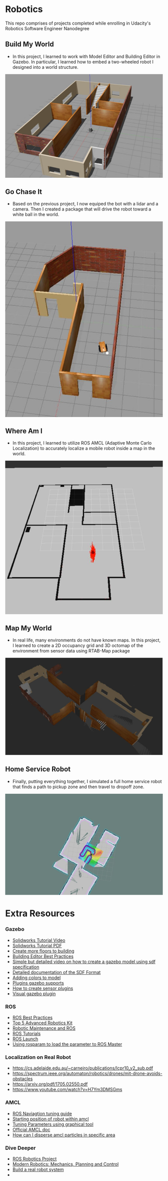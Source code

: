 # Robotics

 This repo comprises of projects completed while enrolling in Udacity's Robotics Software Engineer Nanodegree
 
## Build My World

- In this project, I learned to work with Model Editor and Building Editor in Gazebo. In particular, I learned how to embed a two-wheeled robot I designed into a world structure.

![MyWorld](https://github.com/huytrinhx/Robotics-ND/blob/main/Build-My-World/screenshots/MyWorld%26MyRobot.JPG "My world and the 4-wheeled robot")

## Go Chase It

- Based on the previous project, I now equiped the bot with a lidar and a camera. Then I created a package that will drive the robot toward a white ball in the world.

![Hitting](https://github.com/huytrinhx/Robotics-ND/blob/main/Go-Chase-It/screenshots/ChasingWhiteBall.JPG)

## Where Am I

- In this project, I learned to utilize ROS AMCL (Adaptive Monte Carlo Localization) to accurately localize a mobile robot inside a map in the world. 

![Localize](https://github.com/huytrinhx/Robotics-ND/blob/main/Where-Am-I/screenshots/LocalizeItself.JPG)

## Map My World

- In real life, many environments do not have known maps. In this project, I learned to create a 2D occupancy grid and 3D octomap of the environment from sensor data using RTAB-Map package

![3d](https://github.com/huytrinhx/Robotics-ND/blob/main/Map-My-World/screenshots/3D-Map.JPG)

## Home Service Robot

- Finally, putting everything together, I simulated a full home service robot that finds a path to pickup zone and then travel to dropoff zone. 

![Navigating](https://github.com/huytrinhx/Robotics-ND/blob/main/Home-Service-Robot/screenshots/NavigatingToPickup.JPG "Robot is planning a path to pickup position")

# Extra Resources
### Gazebo
- [Solidworks Tutorial Video](https://www.youtube.com/watch?v=T7X_p_KMwus)
- [Solidworks Tutorial PDF](https://blogs.solidworks.com/teacher/wp-content/uploads/sites/3/WPI-Robotics-SolidWorks-to-Gazebo.pdf)
- [Create more floors to building](http://gazebosim.org/tutorials?cat=build_world&tut=building_editor#Addlevels)
- [Building Editor Best Practices](http://gazebosim.org/blog/buildingeditor)
- [Simple but detailed video on how to create a gazebo model using sdf specification](https://www.youtube.com/watch?v=3YhW04wIjEc&ab_channel=TheConstruct)
- [Detailed documentation of the SDF Format](http://sdformat.org/tutorials)
- [Adding colors to model](http://gazebosim.org/tutorials/?tut=ros_urdf#Materials:Usingpropercolorsandtextures)
- [Plugins gazebo supports](http://gazebosim.org/tutorials?tut=ros_gzplugins)
- [How to create sensor plugins](https://www.theconstructsim.com/create-a-ros-sensor-plugin-for-gazebo/)
- [Visual gazebo plugin](https://github.com/alexandrelheinen/vector-view)
### ROS
- [ROS Best Practices](https://github.com/leggedrobotics/ros_best_practices)
- [Top 5 Advanced Robotics Kit](https://linuxhint.com/top_5_advanced_robotics_kits/)
- [Robotic Maintenance and ROS](https://core.ac.uk/download/pdf/154676353.pdf)
- [ROS Tutorials](https://www.theconstructsim.com/ros-projects-exploring-ros-using-2-wheeled-robot-part-1/)
- [ROS Launch](https://wiki.ros.org/roslaunch/XML)
- [Using rosparam to load the parameter to ROS Master](https://roboticsbackend.com/ros-param-yaml-format/)

### Localization on Real Robot
- https://cs.adelaide.edu.au/~carneiro/publications/Icpr10_v2_sub.pdf
- https://spectrum.ieee.org/automaton/robotics/drones/mit-drone-avoids-obstacles
- https://arxiv.org/pdf/1705.02550.pdf
- https://www.youtube.com/watch?v=H7Ym3DMSGms

### AMCL
- [ROS Naviagtion tuning guide](http://kaiyuzheng.me/documents/navguide.pdf)
- [Starting position of robot within amcl](https://www.youtube.com/watch?v=HmSdUagisAE)
- [Tuning Parameters using graphical tool](https://www.youtube.com/watch?v=s0JA9jjZi44)
- [Official AMCL doc](http://wiki.ros.org/amcl)
- [How can I disperse amcl particles in specific area](https://answers.ros.org/question/230641/how-can-i-disperse-amcl-particles-in-specific-area/)

### Dive Deeper
- [ROS Robotics Project](https://www.packtpub.com/product/ros-robotics-projects/9781783554713)
- [Modern Robotics: Mechanics, Planning and Control](http://hades.mech.northwestern.edu/index.php/Modern_Robotics)
- [Build a real robot system](https://www.semanticscholar.org/paper/Design-of-an-autonomous-mobile-robot-based-on-ROS-K%C3%B6seo%C4%9Flu-%C3%87elik/9dd90f7b746657fe077f8cf1ea56f6a8d65ce21c#extracted)
- 





